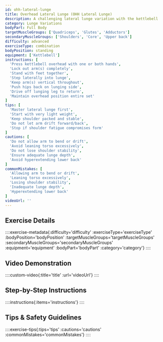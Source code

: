 ```yaml
---
id: ohh-lateral-lunge
title: Overhead Lateral Lunge (OHH Lateral Lunge)
description: A challenging lateral lunge variation with the kettlebell locked out overhead, demanding exceptional shoulder stability, core strength, and mobility while performing the lower body movement.
category: Lunge Variations
bodyPart: Full Body
targetMuscleGroups: ['Quadriceps', 'Glutes', 'Adductors']
secondaryMuscleGroups: ['Shoulders', 'Core', 'Upper back']
difficulty: advanced
exerciseType: combination
bodyPosition: standing
equipment: ['Kettlebell']
instructions: [
  'Press kettlebell overhead with one or both hands',
  'Lock out arm(s) completely',
  'Stand with feet together',
  'Step laterally into lunge',
  'Keep arm(s) vertical throughout',
  'Push hips back on lunging side',
  'Drive off lunging leg to return',
  'Maintain overhead position entire set'
]
tips: [
  'Master lateral lunge first',
  'Start with very light weight',
  'Keep shoulder packed and stable',
  'Do not let arm drift forward/back',
  'Stop if shoulder fatigue compromises form'
]
cautions: [
  'Do not allow arm to bend or drift',
  'Avoid leaning torso excessively',
  'Do not lose shoulder stability',
  'Ensure adequate lunge depth',
  'Avoid hyperextending lower back'
]
commonMistakes: [
  'Allowing arm to bend or drift',
  'Leaning torso excessively',
  'Losing shoulder stability',
  'Inadequate lunge depth',
  'Hyperextending lower back'
]
videoUrl: ''
---
```


## Exercise Details

::::exercise-metadata{:difficulty='difficulty' :exerciseType='exerciseType' :bodyPosition='bodyPosition' :targetMuscleGroups='targetMuscleGroups' :secondaryMuscleGroups='secondaryMuscleGroups' :equipment='equipment' :bodyPart='bodyPart' :category='category'}
::::

## Video Demonstration

::::custom-video{:title='title' :url='videoUrl'}
::::

## Step-by-Step Instructions

::::instructions{:items='instructions'}
::::

## Tips & Safety Guidelines

::::exercise-tips{:tips='tips' :cautions='cautions' :commonMistakes='commonMistakes'}
::::
